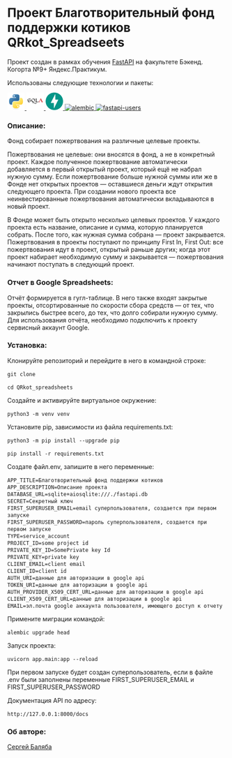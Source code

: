 # Проект Благотворительный фонд поддержки котиков QRkot_Spreadseets

Проект создан в рамках обучения <a href="https://fastapi.tiangolo.com/" target="_blank" rel="noreferrer">FastAPI</a> на факультете Бэкенд. Когорта №9+ Яндекс.Практикум.

Использованы следующие технологии и пакеты:
<p align="left"> 
<a href="https://www.python.org" target="_blank" rel="noreferrer"> <img src="https://raw.githubusercontent.com/devicons/devicon/master/icons/python/python-original.svg" alt="python" width="40" height="40"> </a>
<a href="https://www.sqlalchemy.org/" target="_blank" rel="noreferrer"> <img src="https://github.com/devicons/devicon/blob/master/icons/sqlalchemy/sqlalchemy-original.svg" alt="sqlalchemy" width="40" height="40"> </a>
<a href="https://fastapi.tiangolo.com/" target="_blank" rel="noreferrer"><img src="https://github.com/devicons/devicon/blob/master/icons/fastapi/fastapi-original.svg" alt="fastapi" width="40" height="40"> </a>
<a href="https://github.com/sqlalchemy/alembic" target="_blank" rel="noreferrer"><img src="https://github.com/awkward/Alembic/blob/master/Docs/icon.png" alt="alembic" width="40" height="40"> </a>
<a href="https://github.com/fastapi-users/fastapi-users" target="_blank" rel="noreferrer"><img src="https://raw.githubusercontent.com/fastapi-users/fastapi-users/master/logo.svg" alt="fastapi-users"> </a>
</p>

<h3 align="left">Описание:</h3>

Фонд собирает пожертвования на различные целевые проекты.

Пожертвования не целевые: они вносятся в фонд, а не в конкретный проект. Каждое полученное пожертвование автоматически добавляется в первый открытый проект, который ещё не набрал нужную сумму. Если пожертвование больше нужной суммы или же в Фонде нет открытых проектов — оставшиеся деньги ждут открытия следующего проекта. При создании нового проекта все неинвестированные пожертвования автоматически вкладываются в новый проект.

В Фонде может быть открыто несколько целевых проектов. У каждого проекта есть название, описание и сумма, которую планируется собрать. После того, как нужная сумма собрана — проект закрывается. Пожертвования в проекты поступают по принципу First In, First Out: все пожертвования идут в проект, открытый раньше других; когда этот проект набирает необходимую сумму и закрывается — пожертвования начинают поступать в следующий проект.

<h3 align="left">Отчет в Google Spreadsheets:</h3>

Отчёт формируется в гугл-таблице. В него также входят закрытые проекты, отсортированные по скорости сбора средств — от тех, что закрылись быстрее всего, до тех, что долго собирали нужную сумму. 
Для использования отчёта, необходимо подключить к проекту сервисный аккаунт Google.


<h3 align="left">Установка:</h3>

Клонируйте репозиторий и перейдите в него в командной строке:

```
git clone 
```

```
cd QRkot_spreadsheets
```

Cоздайте и активируйте виртуальное окружение:

```
python3 -m venv venv
```

Установите pip, зависимости из файла requirements.txt:

```
python3 -m pip install --upgrade pip
```

```
pip install -r requirements.txt
```

Создате файл.env, запишите в него переменные:

```
APP_TITLE=Благотворительный фонд поддержки котиков
APP_DESCRIPTION=Описание проекта 
DATABASE_URL=sqlite+aiosqlite:///./fastapi.db
SECRET=Секретный ключ
FIRST_SUPERUSER_EMAIL=email суперпользователя, создается при первом запуске
FIRST_SUPERUSER_PASSWORD=пароль суперпользователя, создается при первом запуске
TYPE=service_account
PROJECT_ID=some project id
PRIVATE_KEY_ID=SomePrivate key Id
PRIVATE_KEY=private key
CLIENT_EMAIL=client email
CLIENT_ID=client id
AUTH_URI=данные для авторизации в google api
TOKEN_URI=данные для авторизации в google api
AUTH_PROVIDER_X509_CERT_URL=данные для авторизации в google api
CLIENT_X509_CERT_URL=данные для авторизации в google api
EMAIL=эл.почта google аккаунта пользователя, имеющего доступ к отчету
```

Примените миграции командой:

```
alembic upgrade head
```

Запуск проекта:

```
uvicorn app.main:app --reload
```

При первом запуске будет создан суперпользователь, если в файле .env были заполнены переменные FIRST_SUPERUSER_EMAIL и FIRST_SUPERUSER_PASSWORD

Документация API по адресу:

```
http://127.0.0.1:8000/docs
```

<h3 align="left">Об авторе:</h3>
<a href="https://github.com/erges699" target="_blank">Сергей Баляба</a>
